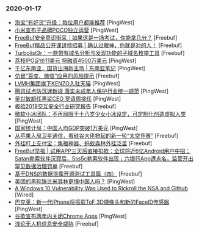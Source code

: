 ### 2020-01-17

* [淘宝“有好货”升级：每位用户都能推荐](https://www.pingwest.com/w/203126) [PingWest]
* [小米宣布子品牌POCO独立运营](https://www.pingwest.com/w/203119) [PingWest]
* [FreeBuf安全意识街采｜如果这是一场考试，你能拿几分？](https://www.freebuf.com/video/225743.html) [Freebuf]
* [FreeBuf精品公开课讲师招募 | 确认过眼神，你就是对的人！](https://www.freebuf.com/open/225470.html) [Freebuf]
* [Turbolist3r：一款带有域名分析与发现功能的子域名枚举工具](https://www.freebuf.com/sectool/224894.html) [Freebuf]
* [荔枝IPO定价11美元 将融资4500万美元](https://www.pingwest.com/w/203113) [PingWest]
* [千亿东南亚，国货出海新主场 | 东南亚笔记](https://www.pingwest.com/a/203045) [PingWest]
* [仿冒“百度、微信”应用的风险提示](https://www.freebuf.com/articles/terminal/224577.html) [Freebuf]
* [LVMH集团旗下KENZO入驻天猫](https://www.pingwest.com/w/203109) [PingWest]
* [腾讯试点防沉迷新规 落实未成年人保护行业统一规范](https://www.pingwest.com/w/203108) [PingWest]
* [吴世敏卸任黑鲨CEO 罗语周接任](https://www.pingwest.com/w/203106) [PingWest]
* [极验2019交互安全行业研究报告](https://www.freebuf.com/articles/paper/225621.html) [Freebuf]
* [微软小冰团队：不再局限于十八岁少女小冰设定，可定制化创造虚拟人类](https://www.pingwest.com/w/203101) [PingWest]
* [国家统计局：中国人均GDP突破1万美元](https://www.pingwest.com/w/203099) [PingWest]
* [从苹果入局卫星通信，看硅谷大佬掀起的新一轮“太空竞赛”](https://www.freebuf.com/news/224213.html) [Freebuf]
* [外挂盯上支付宝：集福神器、蚂蚁森林外挂泛滥](https://www.freebuf.com/articles/terminal/225652.html) [Freebuf]
* [FreeBuf早报 | 试用APP三天后直接扣款：全球将近6亿Android用户中招；Satan勒索软件沉寂后，5ss5c勒索软件出现；六银行App遭点名，监管开出罕见数据治理罚单](https://www.freebuf.com/news/225692.html) [Freebuf]
* [基于DNS的数据泄露开源测试工具篇（四）](https://www.freebuf.com/sectool/224233.html) [Freebuf]
* [美团的黑珍珠比米其林更懂中国人吗？](https://www.pingwest.com/a/203013) [PingWest]
* [A Windows 10 Vulnerability Was Used to Rickroll the NSA and Github](https://www.wired.com/story/windows-10-vulnerability-rickroll-nsa-github) [Wired]
* [巴克莱：新一代iPhone将搭载ToF 3D摄像头和新的FaceID传感器](https://www.pingwest.com/w/203092) [PingWest]
* [谷歌宣布两年内关闭Chrome Apps](https://www.pingwest.com/w/203091) [PingWest]
* [浅论无人机信息安全威胁](https://www.freebuf.com/news/224578.html) [Freebuf]

